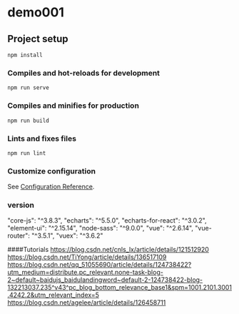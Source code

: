# demo001

## Project setup
```
npm install
```

### Compiles and hot-reloads for development
```
npm run serve
```

### Compiles and minifies for production
```
npm run build
```

### Lints and fixes files
```
npm run lint
```

### Customize configuration
See [Configuration Reference](https://cli.vuejs.org/config/).


### version
"core-js": "^3.8.3",
"echarts": "^5.5.0",
"echarts-for-react": "^3.0.2",
"element-ui": "^2.15.14",
"node-sass": "^9.0.0",
"vue": "^2.6.14",
"vue-router": "^3.5.1",
"vuex": "^3.6.2"

####Tutorials
https://blog.csdn.net/cnls_lx/article/details/121512920
https://blog.csdn.net/TiYong/article/details/136517109
https://blog.csdn.net/qq_51055690/article/details/124738422?utm_medium=distribute.pc_relevant.none-task-blog-2~default~baidujs_baidulandingword~default-2-124738422-blog-132213037.235^v43^pc_blog_bottom_relevance_base1&spm=1001.2101.3001.4242.2&utm_relevant_index=5
https://blog.csdn.net/agelee/article/details/126458711

